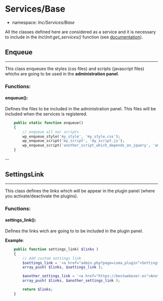 # Services/Base

* namespace: *Inc/Services/Base*

All the classes defined here are considered as a service and it is necessary to include in the *Inc\Init:get_services()* function (see [documentation](../../readme.md)).

## **Enqueue**
---
This class enqueues the styles (css files) and scripts (javascript files) whichs are going to be used in the **administration panel**.


### **Functions**:
####  enqueue():
Defines the files to be included in the administration panel. This files will be included when the services is registered.
```php
    public static function enqueue() 
    {
        // enqueue all our scripts
        wp_enqueue_style('my_style', 'my_style.css');
        wp_enqueue_script('my_script', 'my_script.js');
        wp_enqueue_script('another_script_which_depends_on_jquery', 'another.js', array('jquery'));
    }
```
--

## **SettingsLink**
---
This class defines the links which will be appear in the plugin panel (where you activate/deactivate the plugins).

### **Functions**:
####  settings_link():
Defines the links wich are going to to be included in the plugin panel.

**Example**:
```php
    public function settings_link( $links )
    {
        // Add custom settings link
        $settings_link = '<a href="admin.php?page=iuma_plugin">Settings</a>';
        array_push( $links, $settings_link );

        $another_settings_link = '<a href="https://bestwebever.es">Another setting link</a>';
        array_push( $links, $another_settings_link );

        return $links;
    }
```